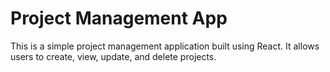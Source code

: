 # Project Management App

This is a simple project management application built using React. It allows users to create, view, update, and delete projects.
